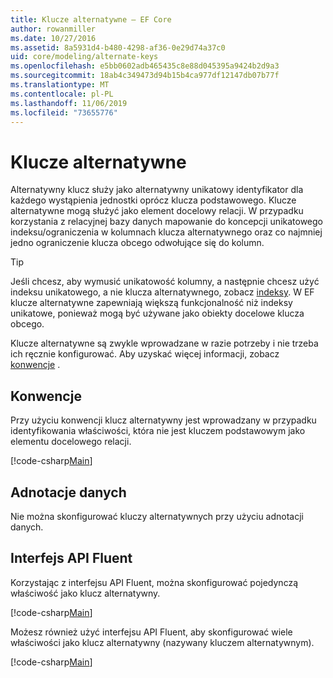 ```yaml
---
title: Klucze alternatywne — EF Core
author: rowanmiller
ms.date: 10/27/2016
ms.assetid: 8a5931d4-b480-4298-af36-0e29d74a37c0
uid: core/modeling/alternate-keys
ms.openlocfilehash: e5bb0602adb465435c8e88d045395a9424b2d9a3
ms.sourcegitcommit: 18ab4c349473d94b15b4ca977df12147db07b77f
ms.translationtype: MT
ms.contentlocale: pl-PL
ms.lasthandoff: 11/06/2019
ms.locfileid: "73655776"
---
```

# <a name="alternate-keys"></a>Klucze alternatywne

Alternatywny klucz służy jako alternatywny unikatowy identyfikator dla każdego wystąpienia jednostki oprócz klucza podstawowego. Klucze alternatywne mogą służyć jako element docelowy relacji. W przypadku korzystania z relacyjnej bazy danych mapowanie do koncepcji unikatowego indeksu/ograniczenia w kolumnach klucza alternatywnego oraz co najmniej jedno ograniczenie klucza obcego odwołujące się do kolumn.

> [!TIP]  
> Jeśli chcesz, aby wymusić unikatowość kolumny, a następnie chcesz użyć indeksu unikatowego, a nie klucza alternatywnego, zobacz [indeksy](indexes.md). W EF klucze alternatywne zapewniają większą funkcjonalność niż indeksy unikatowe, ponieważ mogą być używane jako obiekty docelowe klucza obcego.

Klucze alternatywne są zwykle wprowadzane w razie potrzeby i nie trzeba ich ręcznie konfigurować. Aby uzyskać więcej informacji, zobacz [konwencje](#conventions) .

## <a name="conventions"></a>Konwencje

Przy użyciu konwencji klucz alternatywny jest wprowadzany w przypadku identyfikowania właściwości, która nie jest kluczem podstawowym jako elementu docelowego relacji.

[!code-csharp[Main](../../../samples/core/Modeling/Conventions/AlternateKey.cs?name=AlternateKey&highlight=12)]

## <a name="data-annotations"></a>Adnotacje danych

Nie można skonfigurować kluczy alternatywnych przy użyciu adnotacji danych.

## <a name="fluent-api"></a>Interfejs API Fluent

Korzystając z interfejsu API Fluent, można skonfigurować pojedynczą właściwość jako klucz alternatywny.

[!code-csharp[Main](../../../samples/core/Modeling/FluentAPI/AlternateKeySingle.cs?name=AlternateKeySingle&highlight=7,8)]

Możesz również użyć interfejsu API Fluent, aby skonfigurować wiele właściwości jako klucz alternatywny (nazywany kluczem alternatywnym).

[!code-csharp[Main](../../../samples/core/Modeling/FluentAPI/AlternateKeyComposite.cs?name=AlternateKeyComposite&highlight=7,8)]
